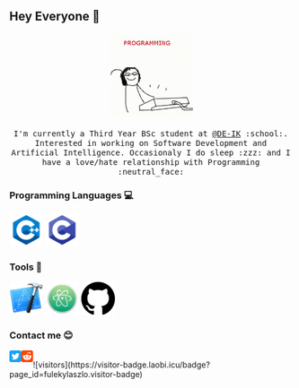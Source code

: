 
## Hey Everyone :wave:  

<p align="center">
  <img src="https://raw.githubusercontent.com/fulekylaszlo/fulekylaszlo/master/Pic/prog.gif" width=150>
  <br><br>
  <samp>
    I'm currently a Third Year BSc student at <a href="http://www.inf.unideb.hu">@DE-IK</a> :school:.
    Interested in working on Software Development and Artificial Intelligence.
    Occasionaly I do sleep :zzz: and I have a love/hate relationship with Programming :neutral_face:
  </samp>
</p>

### Programming Languages  :computer:
<img src="https://raw.githubusercontent.com/fulekylaszlo/fulekylaszlo/master/Pic/c++.png" width=60>  <img src="https://raw.githubusercontent.com/fulekylaszlo/fulekylaszlo/master/Pic/c.png" width=60>


### Tools :hammer:
<img src="https://raw.githubusercontent.com/fulekylaszlo/fulekylaszlo/master/Pic/xcode.png" width=60>  <img src="https://raw.githubusercontent.com/fulekylaszlo/fulekylaszlo/master/Pic/atom.png" width=60> <img
src="https://raw.githubusercontent.com/fulekylaszlo/fulekylaszlo/master/Pic/git.png" width=60> 


### Contact me :blush:
<a href="https://twitter.com/fuleky_laci">
  <img align="left" alt="Füleky Laci Twitter" width="21px" src="https://raw.githubusercontent.com/edent/SuperTinyIcons/099dc12b59179d07d534069bc8551718f786d91a/images/svg/twitter.svg" />
</a>
<a href="https://www.reddit.com/user/fulekylaszlo">
  <img align="left" alt="Füleky Laci Reddit" width="21px" src="https://raw.githubusercontent.com/edent/SuperTinyIcons/099dc12b59179d07d534069bc8551718f786d91a/images/svg/reddit.svg" />
</a>
<br/>
  ![visitors](https://visitor-badge.laobi.icu/badge?page_id=fulekylaszlo.visitor-badge)
